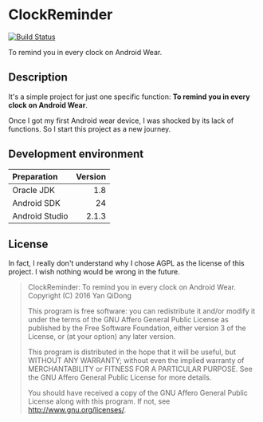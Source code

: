 # ClockReminder

[![Build Status](https://travis-ci.org/yanqd0/ClockReminder.svg?branch=master)](https://travis-ci.org/yanqd0/ClockReminder)

To remind you in every clock on Android Wear.

## Description

It's a simple project for just one specific function: **To remind you in every clock on Android Wear**.

Once I got my first Android wear device, I was shocked by its lack of functions. So I start this project as a new journey.

## Development environment

| Preparation    | Version |
| :----------    | ------: |
| Oracle JDK     | 1.8     |
| Android SDK    | 24      |
| Android Studio | 2.1.3   |

## License

In fact, I really don't understand why I chose AGPL as the license of this project. I wish nothing would be wrong in the future.

>    ClockReminder: To remind you in every clock on Android Wear.
>    Copyright (C) 2016 Yan QiDong
>
>    This program is free software: you can redistribute it and/or modify
>    it under the terms of the GNU Affero General Public License as published
>    by the Free Software Foundation, either version 3 of the License, or
>    (at your option) any later version.
>
>    This program is distributed in the hope that it will be useful,
>    but WITHOUT ANY WARRANTY; without even the implied warranty of
>    MERCHANTABILITY or FITNESS FOR A PARTICULAR PURPOSE.  See the
>    GNU Affero General Public License for more details.
>
>    You should have received a copy of the GNU Affero General Public License
>    along with this program.  If not, see <http://www.gnu.org/licenses/>.

